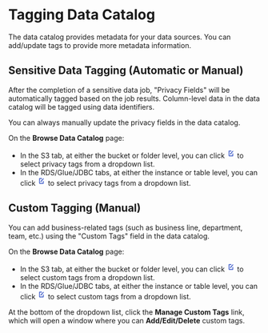 # Tagging Data Catalog

The data catalog provides metadata for your data sources. You can add/update tags to provide more metadata information.

## Sensitive Data Tagging (Automatic or Manual)
After the completion of a sensitive data job, "Privacy Fields" will be automatically tagged based on the job results. Column-level data in the data catalog will be tagged using data identifiers.

You can always manually update the privacy fields in the data catalog.

On the **Browse Data Catalog** page:

- In the S3 tab, at either the bucket or folder level, you can click ![edit-icon](docs/../../images/edit-icon.png) to select privacy tags from a dropdown list.
- In the RDS/Glue/JDBC tabs, at either the instance or table level, you can click ![edit-icon](docs/../../images/edit-icon.png) to select privacy tags from a dropdown list.

## Custom Tagging (Manual)
You can add business-related tags (such as business line, department, team, etc.) using the "Custom Tags" field in the data catalog.

On the **Browse Data Catalog** page:

- In the S3 tab, at either the bucket or folder level, you can click ![edit-icon](docs/../../images/edit-icon.png) to select custom tags from a dropdown list.
- In the RDS/Glue/JDBC tabs, at either the instance or table level, you can click ![edit-icon](docs/../../images/edit-icon.png) to select custom tags from a dropdown list.

At the bottom of the dropdown list, click the **Manage Custom Tags** link, which will open a window where you can **Add/Edit/Delete** custom tags.
